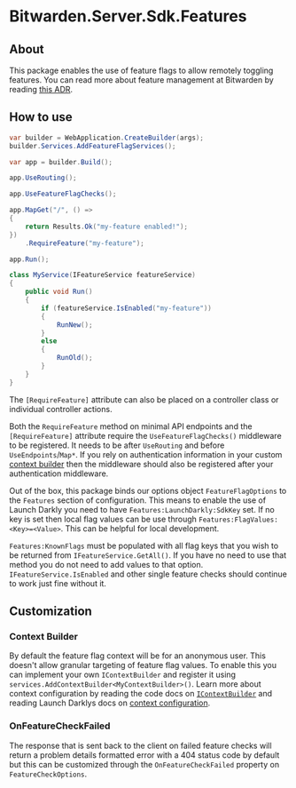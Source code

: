 # Bitwarden.Server.Sdk.Features

## About

This package enables the use of feature flags to allow remotely toggling features. You can read more about
feature management at Bitwarden by reading [this ADR][feature-management].

## How to use

```csharp
var builder = WebApplication.CreateBuilder(args);
builder.Services.AddFeatureFlagServices();

var app = builder.Build();

app.UseRouting();

app.UseFeatureFlagChecks();

app.MapGet("/", () =>
{
    return Results.Ok("my-feature enabled!");
})
    .RequireFeature("my-feature");

app.Run();
```

```csharp
class MyService(IFeatureService featureService)
{
    public void Run()
    {
        if (featureService.IsEnabled("my-feature"))
        {
            RunNew();
        }
        else
        {
            RunOld();
        }
    }
}
```

The `[RequireFeature]` attribute can also be placed on a controller class or individual controller
actions.

Both the `RequireFeature` method on minimal API endpoints and the `[RequireFeature]` attribute
require the `UseFeatureFlagChecks()` middleware to be registered. It needs to be after `UseRouting`
and before `UseEndpoints`/`Map*`. If you rely on authentication information in your custom
[context builder](#context-builder) then the middleware should also be registered after your
authentication middleware.

Out of the box, this package binds our options object `FeatureFlagOptions` to the `Features` section
of configuration. This means to enable the use of Launch Darkly you need to have
`Features:LaunchDarkly:SdkKey` set. If no key is set then local flag values can be use through
`Features:FlagValues:<Key>=<Value>`. This can be helpful for local development.

`Features:KnownFlags` must be populated with all flag keys that you wish to be returned from
`IFeatureService.GetAll()`. If you have no need to use that method you do not need to add values to
that option. `IFeatureService.IsEnabled` and other single feature checks should continue to work
just fine without it.

## Customization

### Context Builder

By default the feature flag context will be for an anonymous user. This doesn't allow granular
targeting of feature flag values. To enable this you can implement your own `IContextBuilder` and
register it using `services.AddContextBuilder<MyContextBuilder>()`. Learn more about context
configuration by reading the code docs on [`IContextBuilder`](./IContextBuilder.cs) and reading
Launch Darklys docs on [context configuration][launch-darkly-context-configuration].

### OnFeatureCheckFailed

The response that is sent back to the client on failed feature checks will return a problem details
formatted error with a 404 status code by default but this can be customized through the
`OnFeatureCheckFailed` property on `FeatureCheckOptions`.

[feature-management]:[https://contributing.bitwarden.com/architecture/adr/feature-management]
[launch-darkly-context-configuration]: https://launchdarkly.com/docs/sdk/features/context-config#expand-net-server-side-code-sample
